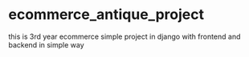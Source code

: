 # ecommerce_antique_project
this is 3rd year ecommerce simple project in django with frontend and backend in simple way
